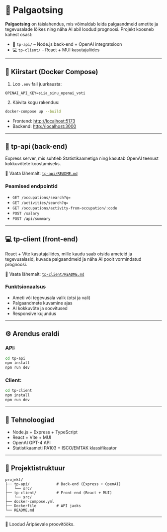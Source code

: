 # 💼 Palgaotsing

**Palgaotsing** on täislahendus, mis võimaldab leida palgaandmeid ametite ja tegevusalade lõikes ning näha AI abil loodud prognoosi. Projekt koosneb kahest osast:

- 🧠 `tp-api/` – Node.js back-end + OpenAI integratsioon
- 💻 `tp-client/` – React + MUI kasutajaliides

---

## 🚀 Kiirstart (Docker Compose)

1. Loo `.env` fail juurkausta:
```env
OPENAI_API_KEY=siia_sinu_openai_voti
```

2. Käivita kogu rakendus:
```bash
docker-compose up --build
```

- Frontend: [http://localhost:5173](http://localhost:5173)
- Backend: [http://localhost:3000](http://localhost:3000)

---

## 🧠 tp-api (back-end)

Express server, mis suhtleb Statistikaametiga ning kasutab OpenAI teenust kokkuvõtete koostamiseks.

📂 Vaata lähemalt: [`tp-api/README.md`](./tp-api/README.md)

### Peamised endpointid
- `GET /occupations/search?q=`
- `GET /activities/search?q=`
- `GET /occupations/activity-from-occupation/:code`
- `POST /salary`
- `POST /api/summary`

---

## 💻 tp-client (front-end)

React + Vite kasutajaliides, mille kaudu saab otsida ameteid ja tegevusalasid, kuvada palgaandmeid ja näha AI poolt vormindatud prognoosi.

📂 Vaata lähemalt: [`tp-client/README.md`](./tp-client/README.md)

### Funktsionaalsus
- Ameti või tegevusala valik (otsi ja vali)
- Palgaandmete kuvamine ajas
- AI kokkuvõte ja soovitused
- Responsive kujundus

---

## ⚙️ Arendus eraldi

### API:
```bash
cd tp-api
npm install
npm run dev
```

### Client:
```bash
cd tp-client
npm install
npm run dev
```

---

## 📌 Tehnoloogiad
- Node.js + Express + TypeScript
- React + Vite + MUI
- OpenAI GPT-4 API
- Statistikaameti PA103 + ISCO/EMTAK klassifikaator

---

## 📁 Projektistruktuur
```
projekt/
├── tp-api/            # Back-end (Express + OpenAI)
│   └── src/
├── tp-client/         # Front-end (React + MUI)
│   └── src/
├── docker-compose.yml
├── Dockerfile         # API jaoks
└── README.md
```

---

🎯 Loodud Äripäevale proovitööks.
